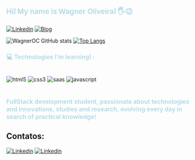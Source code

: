 ### <p style="color:lightblue;font-size:19px;font-weight:600">Hi❕ My name is Wagner Oliveira❕ 🖐️😉
</p>  

[![Linkedin](https://img.shields.io/badge/LinkedIn-0077B5?style=for-the-badge&logo=linkedin&logoColor=white)](https://www.linkedin.com/in/wagner-oliveira-161a821a9/)
[![Blog](https://img.shields.io/badge/Netlify-00C7B7?style=for-the-badge&logo=netlify&logoColor=white)](https://app.netlify.com/teams/wagneroliveira9819/overview)

![WagnerOC GitHub stats](https://github-readme-stats.vercel.app/api?username=WagnerOC&show_icons=true&theme=highcontrast)
[![Top Langs](https://github-readme-stats.vercel.app/api/top-langs/?username=WagnerOC)](https://github.com/anuraghazra/github-readme-stats)

### <p style="color:lightblue;font-size:16px;font-weight:600">💻 Technologies I'm learning❕ :</p>

<div style="display: inline_block"><br/>
  <img align="center" alt="html5" src="	https://img.shields.io/badge/HTML5-E34F26?style=for-the-badge&logo=html5&logoColor=white"  />
  <img align="center" alt="css3" src="https://img.shields.io/badge/CSS3-1572B6?style=for-the-badge&logo=css3&logoColor=white"  />
  <img align="center" alt="saas" src="https://img.shields.io/badge/Sass-CC6699?style=for-the-badge&logo=sass&logoColor=white"/>
  <img align="center" alt="javascript" src="https://img.shields.io/badge/JavaScript-323330?style=for-the-badge&logo=javascript&logoColor=F7DF1E"  />
</div><br>

### <p style="color:lightblue;font-size:16px;font-weight:600">FullStack development student, passionate about technologies and innovations, studies and research, evolving every day in search of practical knowledge!
</p>

<h2>Contatos:</h2>

[![Linkedin](https://img.shields.io/badge/WhatsApp-25D366?style=for-the-badge&logo=whatsapp&logoColor=white)](https://web.whatsapp.com/send?phone=5535998723379)
[![Linkedin](https://img.shields.io/badge/Gmail-D14836?style=for-the-badge&logo=gmail&logoColor=white)](mailto:wagneroliveira9819@gmail.com?subject=Questions)
